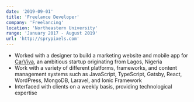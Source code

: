 ```yaml
---
date: '2019-09-01'
title: 'Freelance Developer'
company: 'Freelancing'
location: 'Northeastern University'
range: 'January 2017 - August 2019'
url: 'http://sprypixels.com'
---
```


- Worked with a designer to build a marketing website and mobile app for [CarViva](https://mycarviva.com), an ambitious startup originating from Lagos, Nigeria
- Work with a variety of different platforms, frameworks, and content management systems such as JavaScript, TypeScript, Gatsby, React, WordPress, MongoDB, Laravel, and Ionic Framework
- Interfaced with clients on a weekly basis, providing technological expertise
